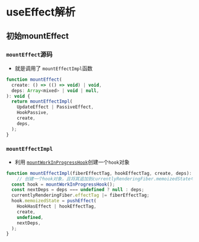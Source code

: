 # useEffect解析

## 初始mountEffect
### `mountEffect`源码
* 就是调用了 `mountEffectImpl`函数
```javascript
function mountEffect(
  create: () => (() => void) | void,
  deps: Array<mixed> | void | null,
): void {
  return mountEffectImpl(
    UpdateEffect | PassiveEffect,
    HookPassive,
    create,
    deps,
  );
}
```
### `mountEffectImpl`
* 利用 [`mountWorkInProgressHook`](mountWorkInProgressHook解析.md)创建一个`hook`对象

```javascript
function mountEffectImpl(fiberEffectTag, hookEffectTag, create, deps): void {
    // 创建一个hook对象，且将其追加到currentlyRenderingFiber.memoizedState中
  const hook = mountWorkInProgressHook();
  const nextDeps = deps === undefined ? null : deps;
  currentlyRenderingFiber.effectTag |= fiberEffectTag;
  hook.memoizedState = pushEffect(
    HookHasEffect | hookEffectTag,
    create,
    undefined,
    nextDeps,
  );
}
```
